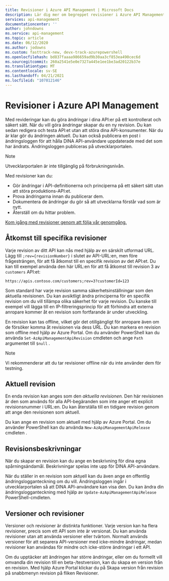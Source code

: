```yaml
---
title: Revisioner i Azure API Management | Microsoft Docs
description: Lär dig mer om begreppet revisioner i Azure API Management.
services: api-management
documentationcenter: ''
author: johndowns
ms.service: api-management
ms.topic: article
ms.date: 06/12/2020
ms.author: jodowns
ms.custom: fasttrack-new, devx-track-azurepowershell
ms.openlocfilehash: bd837faaaa986659ad9b30aa3cf853ea490cec6d
ms.sourcegitcommit: 260a2541e5e0e7327a445e1ee1be3ad20122b37e
ms.translationtype: MT
ms.contentlocale: sv-SE
ms.lasthandoff: 04/21/2021
ms.locfileid: "107812146"
---
```

# <a name="revisions-in-azure-api-management"></a>Revisioner i Azure API Management

Med revideringar kan du göra ändringar i dina API:er på ett kontrollerat och säkert sätt. När du vill göra ändringar skapar du en ny revision. Du kan sedan redigera och testa API:et utan att störa dina API-konsumenter. När du är klar gör du ändringen aktuell. Du kan också publicera en post i ändringsloggen för att hålla DINA API-användare uppdaterade med det som har ändrats. Ändringsloggen publiceras på utvecklarportalen.

> [!NOTE]
> Utvecklarportalen är inte tillgänglig på förbrukningsnivån.

Med revisioner kan du:

- Gör ändringar i API-definitionerna och principerna på ett säkert sätt utan att störa produktions-API:et.
- Prova ändringarna innan du publicerar dem.
- Dokumentera de ändringar du gör så att utvecklarna förstår vad som är nytt.
- Återställ om du hittar problem.

[Kom igång med revisioner genom att följa vår genomgång.](./api-management-get-started-revise-api.md)

## <a name="accessing-specific-revisions"></a>Åtkomst till specifika revisioner

Varje revision av ditt API kan nås med hjälp av en särskilt utformad URL. Lägg till `;rev={revisionNumber}` i slutet av API-URL:en, men före frågesträngen, för att få åtkomst till en specifik revision av det API:et. Du kan till exempel använda den här URL:en för att få åtkomst till revision 3 av `customers` API:et:

`https://apis.contoso.com/customers;rev=3?customerId=123`

Som standard har varje revision samma säkerhetsinställningar som den aktuella revisionen. Du kan avsiktligt ändra principerna för en specifik revision om du vill tillämpa olika säkerhet för varje revision. Du kanske till exempel vill [](./api-management-access-restriction-policies.md#RestrictCallerIPs) lägga till en IP-filtreringsprincip för att förhindra att externa anropare kommer åt en revision som fortfarande är under utveckling.

En revision kan tas offline, vilket gör det otillgängligt för anropare även om de försöker komma åt revisionen via dess URL. Du kan markera en revision som offline med hjälp av Azure Portal. Om du använder PowerShell kan du använda `Set-AzApiManagementApiRevision` cmdleten och ange `Path` argumentet till `$null` .

> [!NOTE]
> Vi rekommenderar att du tar revisioner offline när du inte använder dem för testning.

## <a name="current-revision"></a>Aktuell revision

En enda revision kan anges som den *aktuella revisionen.* Den här revisionen är den som används för alla API-begäranden som inte anger ett explicit revisionsnummer i URL:en. Du kan återställa till en tidigare revision genom att ange den revisionen som aktuell.

Du kan ange en revision som aktuell med hjälp av Azure Portal. Om du använder PowerShell kan du använda `New-AzApiManagementApiRelease` cmdleten .

## <a name="revision-descriptions"></a>Revisionsbeskrivningar

När du skapar en revision kan du ange en beskrivning för dina egna spårningsändamål. Beskrivningar spelas inte upp för DINA API-användare.

När du ställer in en revision som aktuell kan du även ange en offentlig ändringslogganteckning om du vill. Ändringsloggen ingår i utvecklarportalen så att DINA API-användare kan visa den. Du kan ändra din ändringslogganteckning med hjälp av `Update-AzApiManagementApiRelease` PowerShell-cmdleten.

## <a name="versions-and-revisions"></a>Versioner och revisioner

Versioner och revisioner är distinkta funktioner. Varje version kan ha flera revisioner, precis som ett API som inte är versionat. Du kan använda revisioner utan att använda versioner eller tvärtom. Normalt används versioner för att separera API-versioner med icke-mindre ändringar, medan revisioner kan användas för mindre och icke-större ändringar i ett API.

Om du upptäcker att ändringen har större ändringar, eller om du formellt vill omvandla din revision till en beta-/testversion, kan du skapa en version från en revision. Med hjälp Azure Portal klickar du på Skapa version från revision på snabbmenyn revision på fliken Revisioner.

